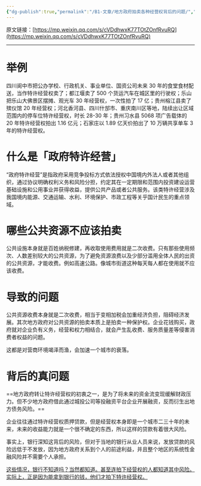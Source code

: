 ```yaml
---
{"dg-publish":true,"permalink":"/B1-文章/地方政府拍卖各种经营权背后的问题/","tags":["政治历史社会"]}
---
```



原文链接：[https://mp.weixin.qq.com/s/cVDdhwxK77TOtZOnfRvuRQ](https://mp.weixin.qq.com/s/cVDdhwxK77TOtZOnfRvuRQ)

---

# 举例

四川阆中市把公办学校、行政机关、事业单位、国资公司未来 30 年的食堂食材配送，当作特许经营权卖了；都江堰卖了 500 个货运汽车在城区里的行驶权；乐山把乐山大佛景区摆摊、观光车 30 年经营权，一次性拍了 17 亿；贵州榕江县卖了殡仪馆 20 年经营权；河北香河县、四川什邡市、重庆南川区等地，陆续出让区域范围内的停车位特许经营权，时长 28-30 年；贵州习水县 5068 项广告载体的 20 年特许经营权拍出 1.16 亿元；石家庄以 1.89 亿天价拍出了 10 万辆共享单车 3 年的特许经营权。

# 什么是「政府特许经营」

“政府特许经营”是指政府采用竞争投标方式依法授权中国境内外法人或者其他组织，通过协议明确权利义务和风险分担，约定其在一定期限和范围内投资建设运营基础设施和公用事业并获得收益，提供公共产品或者公共服务。该类特许经营涉及我国境内能源、交通运输、水利、环境保护、市政工程等关乎国计民生的重点领域。

# 哪些公共资源不应该拍卖

公共设施本身就是百姓纳税修建，再收取使用费用就是二次收费。只有那些使用频次、人数差别较大的公共资源，为了避免资源浪费以及少部分滥用全体人民的出资的公共资源，才能收费。例如高速公路。像城市街道这种每天每人都在使用就不应该收费。

# 导致的问题

公共资源收费本身就是二次收费，相当于变相加税会加重经济负担，阻碍经济发展。其次地方政府对公共资源的拍卖本质上是拍卖一种保护权。企业花钱购买，政府就对企业负有义务，经营和权力相结合，就会产生乱收费、服务质量差等侵害消费者权益的问题。

这都是对营商环境竭泽而渔，会加速一个城市的衰落。

# 背后的真问题

==地方政府转让特许经营权的初衷之一，是为了将未来的资金流变现缓解财政压力。但不少地方政府借此通过城投公司等投融资平台企业开展融资，反而衍生出地方债务风险。==

企业往往通过特许经营权质押贷款，但是经营权本身即是一个城市二三十年的未来，未来的收益能力就是一个很不确定的东西，所以这样的贷款有着很大风险。

事实上，银行深知这背后的风险，但对于当地的银行从业人员来说，发放贷款的风险远低于不发放，因为地方政府关系到个人的前途利益，并且整个地区的系统性金融风险并不需要个人承担。

<u>这些情况，银行不知道吗？当然都知道。甚至连拍下经营权的人都知道其中风险。实际上，正是因为能拿到银行的钱，他们才拍下特许经营权。</u>
